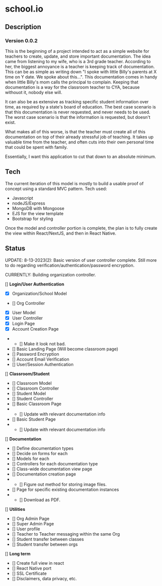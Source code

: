 # school.io

## Description
### Version 0.0.2
This is the beginning of a project intended to act as a simple website for teachers to create, update, and store important documentation.
The idea came from listening to my wife, who is a 3rd grade teacher.  According to her, the biggest annoyance is a teacher is keeping track of
documentation.  This can be as simple as writing down "I spoke with little Billy's parents at X time on Y date.  We spoke about this...".  This
documentation comes in handy when little Billy's mom calls the principal to complain.  Keeping that documentation is a way for the classroom teacher
to CYA, because withouot it, nobody else will.

It can also be as extensive as tracking specific student information over time, as required by a state's board of education.  The best case scenario
is that this documentation is never requested, and never needs to be used.  The worst case scenario is that the information is requested, but doesn't exist.

What makes all of this worse, is that the teacher must create all of this documentation on top of their already stressful job of teaching.
It takes up valuable time from the teacher, and often cuts into their own personal time that could be spent with family.

Essentially, I want this application to cut that down to an absolute minimum.

## Tech
The current iteration of this model is mostly to build a usable proof of concept using a standard MVC pattern.
Tech used:
- Javascript
- nodeJS/Express
- MongoDB with Mongoose
- EJS for the view template
- Bootstrap for styling

Once the model and controller portion is complete, the plan is to fully create the view within React/NextJS, and then in React Native.

## Status

UPDATE: 8-13-2023(2):  Basic version of user controller complete.  Still more to do regarding verification/authentication/password encryption.

CURRENTLY: Building organization controller.


[] **Login/User Authentication**
- [X] Organization/School Model
- [] Org Controller
- [X] User Model
- [X] User Controller
- [X] Login Page
- [X] Account Creation Page
- - [] Make it look not bad.
- [] Basic Landing Page (Will become classroom page)
- [] Password Encryption
- [] Account Email Verification
- [] User/Session Authentication

[] **Classroom/Student**
- [] Classroom Model
- [] Classroom Controller
- [] Student Model
- [] Student Controller
- [] Basic Classroom Page
- - [] Update with relevant documentation info
- [] Basic Student Page
- - [] Update with relevant documentation info

[] **Documentation**
- [] Define documentation types
- [] Decide on forms for each
- [] Models for each
- [] Controllers for each documentation type
- [] Class-wide documentation view page
- [] Documentation creation page
- - [] Figure out method for storing image files.
- [] Page for specific existing documentation instances
- - [] Download as PDF.

[] **Utilities**
- [] Org Admin Page
- [] Super Admin Page
- [] User profile
- [] Teacher to Teacher messaging within the same Org
- [] Student transfer between classes
- [] Student transfer between orgs

[] **Long term**
- [] Create full view in react
- [] React Native port
- [] SSL Certificate
- [] Disclaimers, data privacy, etc.